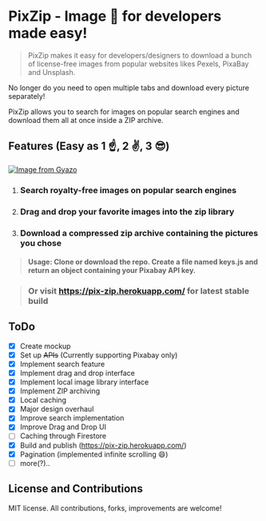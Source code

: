 # PixZip - Image 🔎 for developers made easy!

> PixZip makes it easy for developers/designers to download a bunch of license-free images from popular websites likes Pexels, PixaBay and Unsplash.

No longer do you need to open multiple tabs and download every picture separately!

PixZip allows you to search for images on popular search engines and download them all at once inside a ZIP archive.

## Features (Easy as 1 ☝️, 2 ✌️, 3 😎)

[![Image from Gyazo](https://i.gyazo.com/cb8583d314cba209ed7ee27bda2d5601.gif)](https://gyazo.com/cb8583d314cba209ed7ee27bda2d5601)

1.  ### Search royalty-free images on popular search engines
2.  ### Drag and drop your favorite images into the zip library
3.  ### Download a compressed zip archive containing the pictures you chose

> #### Usage: Clone or download the repo. Create a file named keys.js and return an object containing your Pixabay API key.

> ### Or visit https://pix-zip.herokuapp.com/ for latest stable build

## ToDo

- [x] Create mockup
- [x] Set up ~~APIs~~ (Currently supporting Pixabay only)
- [x] Implement search feature
- [x] Implement drag and drop interface
- [x] Implement local image library interface
- [x] Implement ZIP archiving
- [x] Local caching
- [x] Major design overhaul
- [x] Improve search implementation
- [x] Improve Drag and Drop UI
- [ ] Caching through Firestore
- [x] Build and publish (https://pix-zip.herokuapp.com/)
- [x] Pagination (implemented infinite scrolling 😄)
- [ ] more(?)..

## License and Contributions

MIT license. All contributions, forks, improvements are welcome!
